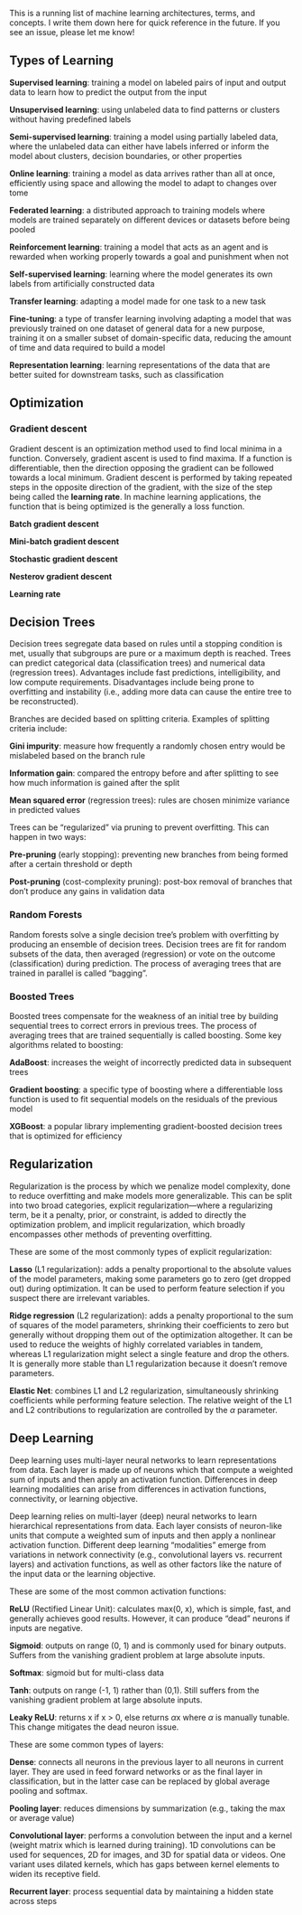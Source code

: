This is a running list of machine learning architectures, terms, and concepts. I write them down here for quick reference in the future. If you see an issue, please let me know!

## Types of Learning

**Supervised learning**: training a model on labeled pairs of input and output data to learn how to predict the output from the input

**Unsupervised learning**: using unlabeled data to find patterns or clusters without having predefined labels

**Semi-supervised learning**: training a model using partially labeled data, where the unlabeled data can either have labels inferred or inform the model about clusters, decision boundaries, or other properties

**Online learning**: training a model as data arrives rather than all at once, efficiently using space and allowing the model to adapt to changes over tome

**Federated learning**: a distributed approach to training models where models are trained separately on different devices or datasets before being pooled

**Reinforcement learning**: training a model that acts as an agent and is rewarded when working properly towards a goal and punishment when not

**Self-supervised learning**: learning where the model generates its own labels from artificially constructed data

**Transfer learning**: adapting a model made for one task to a new task

**Fine-tuning**: a type of transfer learning involving adapting a model that was previously trained on one dataset of general data for a new purpose, training it on a smaller subset of domain-specific data, reducing the amount of time and data required to build a model

**Representation learning**: learning representations of the data that are better suited for downstream tasks, such as classification


## Optimization
### Gradient descent
Gradient descent is an optimization method used to find local minima in a function. Conversely, gradient ascent is used to find maxima. If a function is differentiable, then the direction opposing the gradient can be followed towards a local minimum. Gradient descent is performed by taking repeated steps in the opposite direction of the gradient, with the size of the step being called the **learning rate**. In machine learning applications, the function that is being optimized is the generally a loss function.

**Batch gradient descent**

**Mini-batch gradient descent**

**Stochastic gradient descent**

**Nesterov gradient descent** 

**Learning rate**

## Decision Trees
Decision trees segregate data based on rules until a stopping condition is met, usually that subgroups are pure or a maximum depth is reached. Trees can predict categorical data (classification trees) and numerical data (regression trees). Advantages include fast predictions, intelligibility, and low compute requirements. Disadvantages include being prone to overfitting and instability (i.e., adding more data can cause the entire tree to be reconstructed).

Branches are decided based on splitting criteria. Examples of splitting criteria include:

**Gini impurity**: measure how frequently a randomly chosen entry would be mislabeled based on the branch rule

**Information gain**: compared the entropy before and after splitting to see how much information is gained after the split

**Mean squared error** (regression trees): rules are chosen minimize variance in predicted values

Trees can be “regularized” via pruning to prevent overfitting. This can happen in two ways:

**Pre-pruning** (early stopping): preventing new branches from being formed after a certain threshold or depth

**Post-pruning** (cost-complexity pruning): post-box removal of branches that don’t produce any gains in validation data

### Random Forests
Random forests solve a single decision tree’s problem with overfitting by producing an ensemble of decision trees. Decision trees are fit for random subsets of the data, then averaged (regression) or vote on the outcome (classification) during prediction. The process of averaging trees that are trained in parallel is called “bagging”.

### Boosted Trees
Boosted trees compensate for the weakness of an initial tree by building sequential trees to correct errors in previous trees. The process of averaging trees that are trained sequentially is called boosting. Some key algorithms related to boosting: 

**AdaBoost**: increases the weight of incorrectly predicted data in subsequent trees

**Gradient boosting**: a specific type of boosting where a differentiable loss function is used to fit sequential models on the residuals of the previous model

**XGBoost**: a popular library implementing gradient-boosted decision trees that is optimized for efficiency

## Regularization
Regularization is the process by which we penalize model complexity, done to reduce overfitting and make models more generalizable. This can be split into two broad categories, explicit regularization—where a regularizing term, be it a penalty, prior, or constraint, is added to directly the optimization problem, and implicit regularization, which broadly encompasses other methods of preventing overfitting.

These are some of the most commonly types of explicit regularization:

**Lasso** (L1 regularization): adds a penalty proportional to the absolute values of the model parameters, making some parameters go to zero (get dropped out) during optimization. It can be used to perform feature selection if you suspect there are irrelevant variables.

**Ridge regression** (L2 regularization): adds a penalty proportional to the sum of squares of the model parameters, shrinking their coefficients to zero but generally without dropping them out of the optimization altogether. It can be used to reduce the weights of highly correlated variables in tandem, whereas L1 regularization might select a single feature and drop the others. It is generally more stable than L1 regularization because it doesn’t remove parameters.

**Elastic Net**: combines L1 and L2 regularization, simultaneously shrinking coefficients while performing feature selection. The relative weight of the L1 and L2 contributions to regularization are controlled by the $\alpha$ parameter.


## Deep Learning
Deep learning uses multi-layer neural networks to learn representations from data. Each layer is made up of neurons which that compute a weighted sum of inputs and then apply an activation function. Differences in deep learning modalities can arise from differences in activation functions, connectivity, or learning objective.

Deep learning relies on multi-layer (deep) neural networks to learn hierarchical representations from data. Each layer consists of neuron-like units that compute a weighted sum of inputs and then apply a nonlinear activation function. Different deep learning “modalities” emerge from variations in network connectivity (e.g., convolutional layers vs. recurrent layers) and activation functions, as well as other factors like the nature of the input data or the learning objective.

These are some of the most common activation functions: 

**ReLU** (Rectified Linear Unit): calculates max(0, x), which is simple, fast, and generally achieves good results. However, it can produce “dead” neurons if inputs are negative.

**Sigmoid**: outputs on range (0, 1) and is commonly used for binary outputs. Suffers from the vanishing gradient problem at large absolute inputs.

**Softmax**: sigmoid but for multi-class data

**Tanh**: outputs on range (-1, 1) rather than (0,1). Still suffers from the vanishing gradient problem at large absolute inputs.

**Leaky ReLU**: returns x if x > 0, else returns $\alpha$x where $\alpha$ is manually tunable. This change mitigates the dead neuron issue.

These are some common types of layers:

**Dense**: connects all neurons in the previous layer to all neurons in current layer. They are used in feed forward networks or as the final layer in classification, but in the latter case can be replaced by global average pooling and softmax.

**Pooling layer**: reduces dimensions by summarization (e.g., taking the max or average value)

**Convolutional layer**: performs a convolution between the input and a kernel (weight matrix which is learned during training). 1D convolutions can be used for sequences, 2D for images, and 3D for spatial data or videos. One variant uses dilated kernels, which has gaps between kernel elements to widen its receptive field.

**Recurrent layer**: process sequential data by maintaining a hidden state across steps

